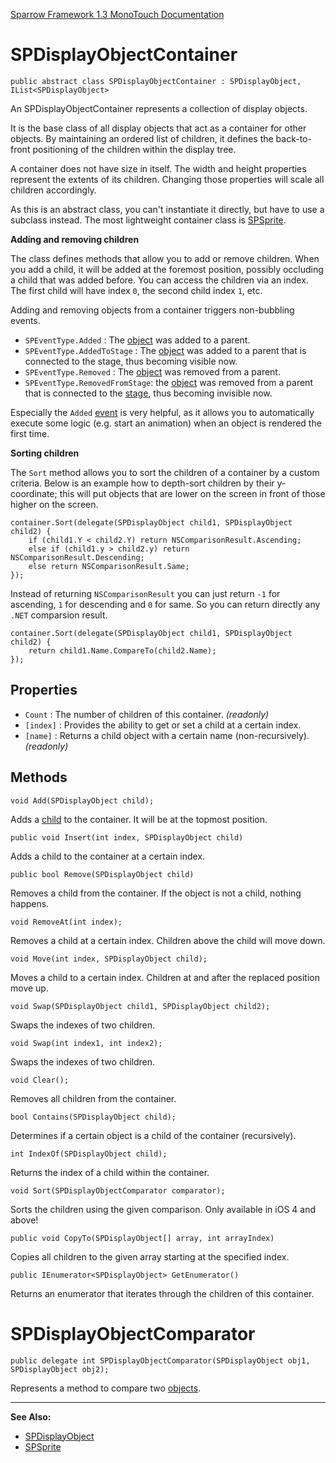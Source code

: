 [Sparrow Framework 1.3 MonoTouch Documentation](../index.md) 
# SPDisplayObjectContainer

	public abstract class SPDisplayObjectContainer : SPDisplayObject, IList<SPDisplayObject>

An SPDisplayObjectContainer represents a collection of display objects.
 
It is the base class of all display objects that act as a container for other objects. By maintaining an ordered list of children, it defines the back-to-front positioning of the children within the display tree.
 
A container does not have size in itself. The width and height properties represent the extents of its children. Changing those properties will scale all children accordingly.
 
As this is an abstract class, you can't instantiate it directly, but have to use a subclass instead. The most lightweight container class is [SPSprite](SPSprite.md).
 
**Adding and removing children**
 
The class defines methods that allow you to add or remove children. When you add a child, it will be added at the foremost position, possibly occluding a child that was added before. You can access the children via an index. The first child will have index `0`, the second child index `1`, etc. 
 
Adding and removing objects from a container triggers non-bubbling events.
 
 - `SPEventType.Added` : The [object](SPDisplayObject.md) was added to a parent.
 - `SPEventType.AddedToStage` : The [object](SPDisplayObject.md) was added to a parent that is connected to the stage, thus becoming visible now.
 - `SPEventType.Removed` : The [object](SPDisplayObject.md) was removed from a parent.
 - `SPEventType.RemovedFromStage`: the [object](SPDisplayObject.md) was removed from a parent that is connected to the [stage](SPStage.md), thus becoming invisible now.
 
Especially the `Added` [event](SPEvent.md) is very helpful, as it allows you to automatically execute some logic (e.g. start an animation) when an object is rendered the first time.
 
**Sorting children**
 
The `Sort` method allows you to sort the children of a container by a custom criteria. Below is an example how to depth-sort children by their y-coordinate; this will put objects that are lower on the screen in front of those higher on the screen.
 
	container.Sort(delegate(SPDisplayObject child1, SPDisplayObject child2) {
	    if (child1.Y < child2.Y) return NSComparisonResult.Ascending;
	    else if (child1.y > child2.y) return NSComparisonResult.Descending;
	    else return NSComparisonResult.Same;
	});
			
Instead of returning `NSComparisonResult` you can just return `-1` for ascending, `1` for descending and `0` for same. So you can return directly any `.NET` comparsion result.

	container.Sort(delegate(SPDisplayObject child1, SPDisplayObject child2) {
		return child1.Name.CompareTo(child2.Name);
	});
			
## Properties

 - `Count` : The number of children of this container. *(readonly)*
 - `[index]` : Provides the ability to get or set a child at a certain index. 
 - `[name]` : Returns a child object with a certain name (non-recursively). *(readonly)* 

## Methods

	void Add(SPDisplayObject child);

Adds a [child](SPDisplayObject.md) to the container. It will be at the topmost position.

	public void Insert(int index, SPDisplayObject child)

Adds a child to the container at a certain index.

	public bool Remove(SPDisplayObject child)

Removes a child from the container. If the object is not a child, nothing happens.

	void RemoveAt(int index);

Removes a child at a certain index. Children above the child will move down.

	void Move(int index, SPDisplayObject child);

Moves a child to a certain index. Children at and after the replaced position move up.

	void Swap(SPDisplayObject child1, SPDisplayObject child2);

Swaps the indexes of two children.
		
	void Swap(int index1, int index2);

Swaps the indexes of two children.
		
	void Clear();

Removes all children from the container.

	bool Contains(SPDisplayObject child);

Determines if a certain object is a child of the container (recursively).

	int IndexOf(SPDisplayObject child);

Returns the index of a child within the container.

	void Sort(SPDisplayObjectComparator comparator);

Sorts the children using the given comparison. Only available in iOS 4 and above!

	public void CopyTo(SPDisplayObject[] array, int arrayIndex)

Copies all children to the given array starting at the specified index.

	public IEnumerator<SPDisplayObject> GetEnumerator()

Returns an enumerator that iterates through the children of this container.

# SPDisplayObjectComparator

	public delegate int SPDisplayObjectComparator(SPDisplayObject obj1, SPDisplayObject obj2);

Represents a method to compare two [objects](SPDisplayObject.md).

---

**See Also:**

 - [SPDisplayObject](SPDisplayObject.md)
 - [SPSprite](SPSprite.md)